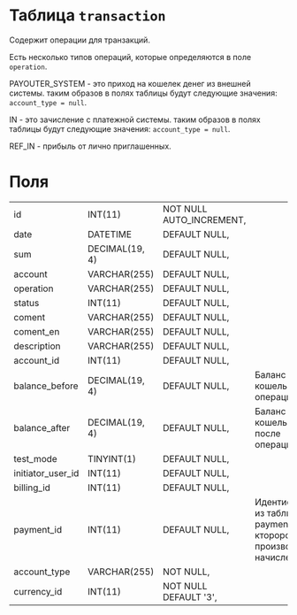 Таблица `transaction`
============

Содержит операции для транзакций.

Есть несколько типов операций, которые определяются в поле `operation`.

PAYOUTER_SYSTEM - это приход на кошелек денег из внешней системы.
таким образов в полях таблицы будут следующие значения:
`account_type = null`.

IN - это зачисление с платежной системы.
таким образов в полях таблицы будут следующие значения:
`account_type = null`.

REF_IN - прибыль от лично приглашенных.

# Поля

<table>
    <tr>
        <td>id</td>
        <td> INT(11)</td>
        <td> NOT NULL AUTO_INCREMENT,</td>
    </tr>
    <tr>
        <td>date</td>
        <td> DATETIME</td>
        <td> DEFAULT NULL,</td>
    </tr>
    <tr>
        <td>sum</td>
        <td> DECIMAL(19, 4)</td>
        <td> DEFAULT NULL,</td>
    </tr>
    <tr>
        <td>account</td>
        <td> VARCHAR(255)</td>
        <td> DEFAULT NULL,</td>
    </tr>
    <tr>
        <td>operation</td>
        <td>VARCHAR(255)</td>
        <td> DEFAULT NULL,</td>
    </tr>
    <tr>
        <td>status</td>
        <td> INT(11)</td>
        <td> DEFAULT NULL,</td>
    </tr>
    <tr>
        <td>coment</td>
        <td> VARCHAR(255)</td>
        <td> DEFAULT NULL,</td>
    </tr>
    <tr>
        <td>coment_en</td>
        <td> VARCHAR(255)</td>
        <td> DEFAULT NULL,</td>
    </tr>
    <tr>
        <td>description</td>
        <td> VARCHAR(255)</td>
        <td> DEFAULT NULL,</td>
    </tr>
    <tr>
        <td>account_id</td>
        <td> INT(11)</td>
        <td> DEFAULT NULL,</td>
    </tr>
    <tr>
        <td>balance_before</td>
        <td> DECIMAL(19, 4)</td>
        <td> DEFAULT NULL,</td>
        <td> Баланс кошелька до операции</td>
    </tr>
    <tr>
        <td>balance_after</td>
        <td> DECIMAL(19, 4)</td>
        <td> DEFAULT NULL,</td>
        <td> Баланс кошелька после операции</td>
    </tr>
    <tr>
        <td>test_mode</td>
        <td> TINYINT(1)</td>
        <td> DEFAULT NULL,</td>
    </tr>
    <tr>
        <td>initiator_user_id</td>
        <td>INT(11)</td>
        <td> DEFAULT NULL,</td>
    </tr>
    <tr>
        <td>billing_id</td>
        <td> INT(11)</td>
        <td> DEFAULT NULL,</td>
    </tr>
    <tr>
        <td>payment_id</td>
        <td> INT(11)</td>
        <td> DEFAULT NULL,</td>
        <td> Идентификатор из таблицы payments по кторорому производилось начисление</td>
    </tr>
    <tr>
        <td>account_type</td>
        <td> VARCHAR(255)</td>
        <td> NOT NULL,</td>
    </tr>
    <tr>
        <td>currency_id</td>
        <td> INT(11)</td>
        <td> NOT NULL DEFAULT '3',</td>
    </tr>
</table>
